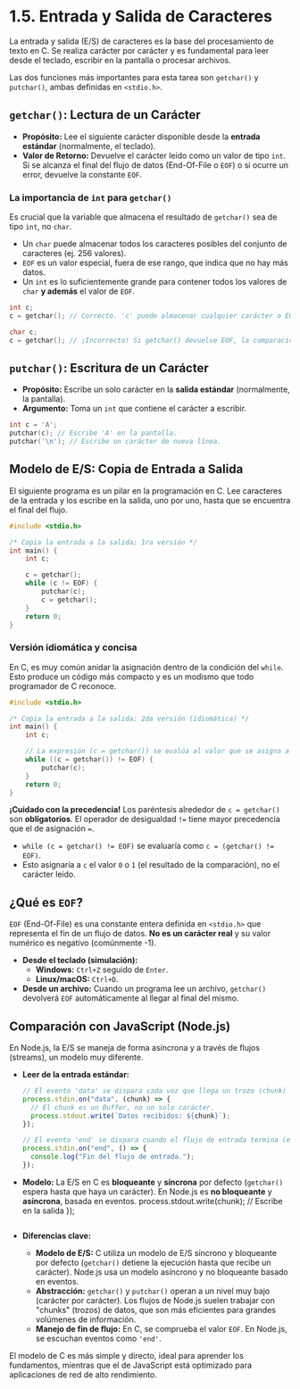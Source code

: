 # 1.5. Entrada y Salida de Caracteres

La entrada y salida (E/S) de caracteres es la base del procesamiento de texto en C. Se realiza carácter por carácter y es fundamental para leer desde el teclado, escribir en la pantalla o procesar archivos.

Las dos funciones más importantes para esta tarea son `getchar()` y `putchar()`, ambas definidas en `<stdio.h>`.

## `getchar()`: Lectura de un Carácter

- **Propósito:** Lee el siguiente carácter disponible desde la **entrada estándar** (normalmente, el teclado).
- **Valor de Retorno:** Devuelve el carácter leído como un valor de tipo `int`. Si se alcanza el final del flujo de datos (End-Of-File o `EOF`) o si ocurre un error, devuelve la constante `EOF`.

### La importancia de `int` para `getchar()`

Es crucial que la variable que almacena el resultado de `getchar()` sea de tipo `int`, no `char`.

- Un `char` puede almacenar todos los caracteres posibles del conjunto de caracteres (ej. 256 valores).
- `EOF` es un valor especial, fuera de ese rango, que indica que no hay más datos.
- Un `int` es lo suficientemente grande para contener todos los valores de `char` **y además** el valor de `EOF`.

```c
int c;
c = getchar(); // Correcto. 'c' puede almacenar cualquier carácter o EOF.
```

```c
char c;
c = getchar(); // ¡Incorrecto! Si getchar() devuelve EOF, la comparación c == EOF podría fallar.
```

## `putchar()`: Escritura de un Carácter

- **Propósito:** Escribe un solo carácter en la **salida estándar** (normalmente, la pantalla).
- **Argumento:** Toma un `int` que contiene el carácter a escribir.

```c
int c = 'A';
putchar(c); // Escribe 'A' en la pantalla.
putchar('\n'); // Escribe un carácter de nueva línea.
```

## Modelo de E/S: Copia de Entrada a Salida

El siguiente programa es un pilar en la programación en C. Lee caracteres de la entrada y los escribe en la salida, uno por uno, hasta que se encuentra el final del flujo.

```c
#include <stdio.h>

/* Copia la entrada a la salida; 1ra versión */
int main() {
    int c;

    c = getchar();
    while (c != EOF) {
        putchar(c);
        c = getchar();
    }
    return 0;
}
```

### Versión idiomática y concisa

En C, es muy común anidar la asignación dentro de la condición del `while`. Esto produce un código más compacto y es un modismo que todo programador de C reconoce.

```c
#include <stdio.h>

/* Copia la entrada a la salida; 2da versión (idiomática) */
int main() {
    int c;

    // La expresión (c = getchar()) se evalúa al valor que se asigna a c.
    while ((c = getchar()) != EOF) {
        putchar(c);
    }
    return 0;
}
```

**¡Cuidado con la precedencia!** Los paréntesis alrededor de `c = getchar()` son **obligatorios**. El operador de desigualdad `!=` tiene mayor precedencia que el de asignación `=`.

- `while (c = getchar() != EOF)` se evaluaría como `c = (getchar() != EOF)`.
- Esto asignaría a `c` el valor `0` o `1` (el resultado de la comparación), no el carácter leído.

## ¿Qué es `EOF`?

`EOF` (End-Of-File) es una constante entera definida en `<stdio.h>` que representa el fin de un flujo de datos. **No es un carácter real** y su valor numérico es negativo (comúnmente -1).

- **Desde el teclado (simulación):**
  - **Windows:** `Ctrl+Z` seguido de `Enter`.
  - **Linux/macOS:** `Ctrl+D`.
- **Desde un archivo:** Cuando un programa lee un archivo, `getchar()` devolverá `EOF` automáticamente al llegar al final del mismo.

## Comparación con JavaScript (Node.js)

En Node.js, la E/S se maneja de forma asíncrona y a través de flujos (streams), un modelo muy diferente.

- **Leer de la entrada estándar:**

  ```javascript
  // El evento 'data' se dispara cada vez que llega un trozo (chunk) de datos.
  process.stdin.on("data", (chunk) => {
    // El chunk es un Buffer, no un solo carácter.
    process.stdout.write(`Datos recibidos: ${chunk}`);
  });

  // El evento 'end' se dispara cuando el flujo de entrada termina (equivale a EOF).
  process.stdin.on("end", () => {
    console.log("Fin del flujo de entrada.");
  });
  ```

- **Modelo:** La E/S en C es **bloqueante** y **síncrona** por defecto (`getchar()` espera hasta que haya un carácter). En Node.js es **no bloqueante** y **asíncrona**, basada en eventos. process.stdout.write(chunk); // Escribe en la salida
  });
  ```

  ```
- **Diferencias clave:**
  - **Modelo de E/S:** C utiliza un modelo de E/S síncrono y bloqueante por defecto (`getchar()` detiene la ejecución hasta que recibe un carácter). Node.js usa un modelo asíncrono y no bloqueante basado en eventos.
  - **Abstracción:** `getchar()` y `putchar()` operan a un nivel muy bajo (carácter por carácter). Los flujos de Node.js suelen trabajar con "chunks" (trozos) de datos, que son más eficientes para grandes volúmenes de información.
  - **Manejo de fin de flujo:** En C, se comprueba el valor `EOF`. En Node.js, se escuchan eventos como `'end'`.

El modelo de C es más simple y directo, ideal para aprender los fundamentos, mientras que el de JavaScript está optimizado para aplicaciones de red de alto rendimiento.
